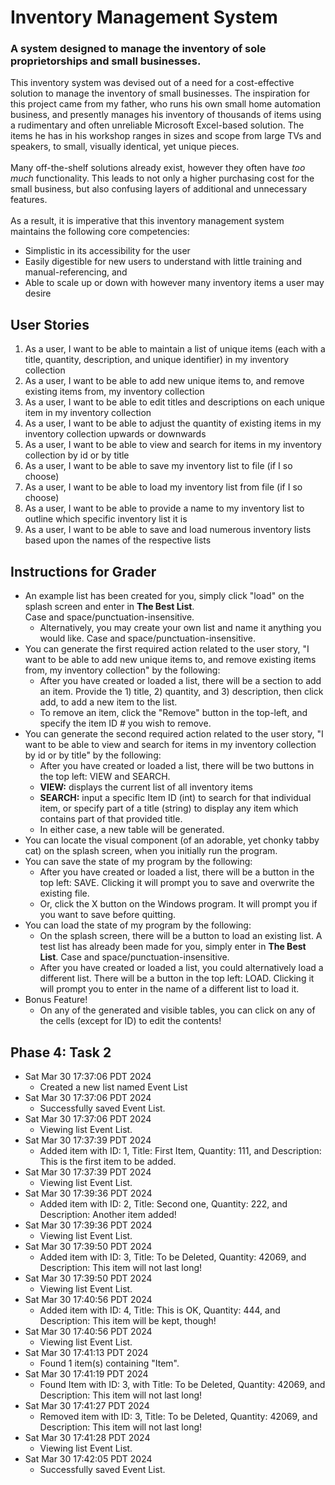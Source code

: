 # Inventory Management System
### A system designed to manage the inventory of sole proprietorships and small businesses.

This inventory system was devised out of a need for a cost-effective solution to manage the inventory of small 
businesses.
The inspiration for this project came from my father, who runs his own small home automation business, and presently 
manages his inventory of thousands of items using a rudimentary and often unreliable Microsoft Excel-based solution. 
The items he has in his workshop ranges in sizes and scope from large TVs and speakers, to small, visually identical, 
yet unique pieces.
<br><br>
Many off-the-shelf solutions already exist, however they often have _too much_ functionality.  This leads to not only a 
higher purchasing cost for the small business, but also confusing layers of additional and unnecessary features. 
<br><br>
As a result, it is imperative that this inventory management system maintains the following core competencies:
- Simplistic in its accessibility for the user
- Easily digestible for new users to understand with little training and manual-referencing, and
- Able to scale up or down with however many inventory items a user may desire

## User Stories
1. As a user, I want to be able to maintain a list of unique items (each with a title, quantity, description, and unique identifier) in my inventory collection
2. As a user, I want to be able to add new unique items to, and remove existing items from, my inventory collection  
3. As a user, I want to be able to edit titles and descriptions on each unique item in my inventory collection
4. As a user, I want to be able to adjust the quantity of existing items in my inventory collection upwards or downwards
5. As a user, I want to be able to view and search for items in my inventory collection by id or by title
6. As a user, I want to be able to save my inventory list to file (if I so choose)
7. As a user, I want to be able to load my inventory list from file (if I so choose)
8. As a user, I want to be able to provide a name to my inventory list to outline which specific inventory list it is
9. As a user, I want to be able to save and load numerous inventory lists based upon the names of the respective lists

## Instructions for Grader
- An example list has been created for you, simply click "load" on the splash screen and enter in **The Best List**.  
Case and space/punctuation-insensitive.
  - Alternatively, you may create your own list and name it anything you would like. 
    Case and space/punctuation-insensitive.
- You can generate the first required action related to the user story, "I want to be able to add new unique items to, 
and remove existing items from, my inventory collection" by the following:
  - After you have created or loaded a list, there will be a section to add an item.  Provide the 1) title, 2) quantity,
    and 3) description, then click add, to add a new item to the list.
  - To remove an item, click the "Remove" button in the top-left, and specify the item ID # you wish to remove.
- You can generate the second required action related to the user story, "I want to be able to view and search for items
  in my inventory collection by id or by title" by the following:
  - After you have created or loaded a list, there will be two buttons in the top left: VIEW and SEARCH.
  - **VIEW:** displays the current list of all inventory items
  - **SEARCH:** input a specific Item ID (int) to search for that individual item, or specify part of a title (string) to 
    display any item which contains part of that provided title.
  - In either case, a new table will be generated.
- You can locate the visual component (of an adorable, yet chonky tabby cat) on the splash screen, when you initially run the program.
- You can save the state of my program by the following:
  - After you have created or loaded a list, there will be a button in the top left: SAVE.  Clicking it will prompt you 
    to save and overwrite the existing file.
  - Or, click the X button on the Windows program.  It will prompt you if you want to save before quitting.
- You can load the state of my program by the following:
  - On the splash screen, there will be a button to load an existing list.  A test list has already been made for you, simply
    enter in **The Best List**.  Case and space/punctuation-insensitive.
  - After you have created or loaded a list, you could alternatively load a different list. There will be a button in the top left: LOAD. 
  Clicking it will prompt you to enter in the name of a different list to load it.
- Bonus Feature!
    - On any of the generated and visible tables, you can click on any of the cells (except for ID) to edit the contents!

## Phase 4: Task 2
- Sat Mar 30 17:37:06 PDT 2024
  - Created a new list named Event List
- Sat Mar 30 17:37:06 PDT 2024
    - Successfully saved Event List.
- Sat Mar 30 17:37:06 PDT 2024
    - Viewing list Event List.
- Sat Mar 30 17:37:39 PDT 2024
    - Added item with ID: 1, Title: First Item, Quantity: 111, and Description: This is the first item to be added.
- Sat Mar 30 17:37:39 PDT 2024
    - Viewing list Event List.
- Sat Mar 30 17:39:36 PDT 2024
    - Added item with ID: 2, Title: Second one, Quantity: 222, and Description: Another item added!
- Sat Mar 30 17:39:36 PDT 2024
    - Viewing list Event List.
- Sat Mar 30 17:39:50 PDT 2024
    - Added item with ID: 3, Title: To be Deleted, Quantity: 42069, and Description: This item will not last long!
- Sat Mar 30 17:39:50 PDT 2024
    - Viewing list Event List.
- Sat Mar 30 17:40:56 PDT 2024
    - Added item with ID: 4, Title: This is OK, Quantity: 444, and Description: This item will be kept, though!
- Sat Mar 30 17:40:56 PDT 2024
    - Viewing list Event List.
- Sat Mar 30 17:41:13 PDT 2024
    - Found 1 item(s) containing "Item".
- Sat Mar 30 17:41:19 PDT 2024
    - Found Item with ID: 3, with Title: To be Deleted, Quantity: 42069, and Description: This item will not last long!
- Sat Mar 30 17:41:27 PDT 2024
    - Removed item with ID: 3, Title: To be Deleted, Quantity: 42069, and Description: This item will not last long!
- Sat Mar 30 17:41:28 PDT 2024
    - Viewing list Event List.
- Sat Mar 30 17:42:05 PDT 2024
    - Successfully saved Event List.